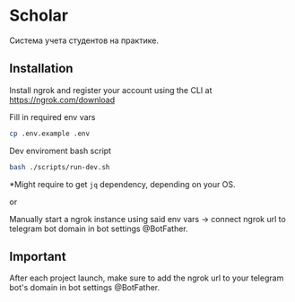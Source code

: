 # Scholar
Система учета студентов на практике.

## Installation

Install ngrok and register your account using the CLI at https://ngrok.com/download

Fill in required env vars
```bash
cp .env.example .env
```
Dev enviroment bash script
```bash
bash ./scripts/run-dev.sh
```
*Might require to get ```jq``` dependency, depending on your OS.

or

Manually start a ngrok instance using said env vars -> connect ngrok url to telegram bot domain in bot settings @BotFather.


## Important

After each project launch, make sure to add the ngrok url to your telegram bot's domain in bot settings @BotFather.
